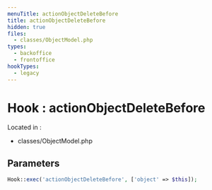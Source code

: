 ```yaml
---
menuTitle: actionObjectDeleteBefore
title: actionObjectDeleteBefore
hidden: true
files:
  - classes/ObjectModel.php
types:
  - backoffice
  - frontoffice
hookTypes:
  - legacy
---
```


# Hook : actionObjectDeleteBefore

Located in :

  - classes/ObjectModel.php

## Parameters

```php
Hook::exec('actionObjectDeleteBefore', ['object' => $this]);
```